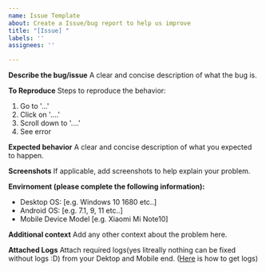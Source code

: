 ```yaml
---
name: Issue Template
about: Create a Issue/bug report to help us improve
title: "[Issue] "
labels: ''
assignees: ''

---
```


**Describe the bug/issue**
A clear and concise description of what the bug is.

**To Reproduce**
Steps to reproduce the behavior:
1. Go to '...'
2. Click on '....'
3. Scroll down to '....'
4. See error

**Expected behavior**
A clear and concise description of what you expected to happen.

**Screenshots**
If applicable, add screenshots to help explain your problem.

**Envirnoment (please complete the following information):**
 - Desktop OS: [e.g. Windows 10 1680 etc..]
 - Android OS: [e.g. 7.1, 9, 11 etc..]
 - Mobile Device Model [e.g. Xiaomi Mi Note10]

**Additional context**
Add any other context about the problem here.

**Attached Logs**
Attach required logs(yes litreally nothing can be fixed without logs :D) from your Dektop and Mobile end. ([Here](https://github.com/ShootingKing-AM/PhoneVR#issue--bug-reporting) is how to get logs)
